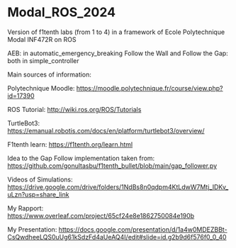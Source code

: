 # Modal_ROS_2024
Version of f1tenth labs (from 1 to 4) in a framework of Ecole Polytechnique Modal INF472R on ROS

AEB: in automatic_emergency_breaking
Follow the Wall and Follow the Gap: both in simple_controller


Main sources of information:

Polytechnique Moodle: https://moodle.polytechnique.fr/course/view.php?id=17390

ROS Tutorial: http://wiki.ros.org/ROS/Tutorials

TurtleBot3: https://emanual.robotis.com/docs/en/platform/turtlebot3/overview/

F1tenth learn: https://f1tenth.org/learn.html

Idea to the Gap Follow implementation taken from:
https://github.com/gonultasbu/f1tenth_bullet/blob/main/gap_follower.py

Videos of Simulations:
https://drive.google.com/drive/folders/1NdBs8n0qdpm4KtLdwW7Mtj_IDKv_uLzn?usp=share_link

My Rapport:
https://www.overleaf.com/project/65cf24e8e1862750084e190b

My Presentation:
https://docs.google.com/presentation/d/1a4w0MDEZBBt-CsQwdheeLQS0uUg61kSdzFd4aUeAQ4I/edit#slide=id.g2b9d6f576f0_0_40
